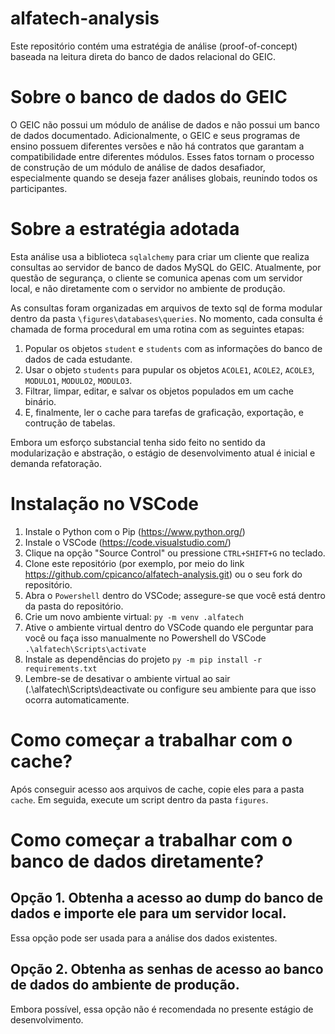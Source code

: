 # alfatech-analysis

Este repositório contém uma estratégia de análise (proof-of-concept) baseada na leitura direta do banco de dados relacional do GEIC.

# Sobre o banco de dados do GEIC
O GEIC não possui um módulo de análise de dados e não possui um banco de dados documentado. Adicionalmente, o GEIC e seus programas de ensino possuem diferentes versões e não há contratos que garantam a compatibilidade entre diferentes módulos. Esses fatos tornam o processo de construção de um módulo de análise de dados desafiador, especialmente quando se deseja fazer análises globais, reunindo todos os participantes.

# Sobre a estratégia adotada

Esta análise usa a biblioteca `sqlalchemy` para criar um cliente que realiza consultas ao servidor de banco de dados MySQL do GEIC. Atualmente, por questão de segurança, o cliente se comunica apenas com um servidor local, e não diretamente com o servidor no ambiente de produção.

As consultas foram organizadas em arquivos de texto sql de forma modular dentro da pasta `\figures\databases\queries`. No momento, cada consulta é chamada de forma procedural em uma rotina com as seguintes etapas:

1. Popular os objetos `student` e `students` com as informações do banco de dados de cada estudante.
2. Usar o objeto `students` para pupular os objetos `ACOLE1`, `ACOLE2`, `ACOLE3`, `MODULO1`, `MODULO2`, `MODULO3`.
3. Filtrar, limpar, editar, e salvar os objetos populados em um cache binário.
4. E, finalmente, ler o cache para tarefas de graficação, exportação, e contrução de tabelas.

Embora um esforço substancial tenha sido feito no sentido da modularização e abstração, o estágio de desenvolvimento atual é inicial e demanda refatoração.

# Instalação no VSCode

1. Instale o Python com o Pip (https://www.python.org/)
2. Instale o VSCode (https://code.visualstudio.com/)
3. Clique na opção "Source Control" ou pressione `CTRL+SHIFT+G` no teclado.
4. Clone este repositório (por exemplo, por meio do link https://github.com/cpicanco/alfatech-analysis.git) ou o seu fork do repositório.
5. Abra o `Powershell` dentro do VSCode; assegure-se que você está dentro da pasta do repositório.
6. Crie um novo ambiente virtual: `py -m venv .alfatech`
7. Ative o ambiente virtual dentro do VSCode quando ele perguntar para você ou faça isso manualmente no Powershell do VSCode `.\alfatech\Scripts\activate`
8. Instale as dependências do projeto `py -m pip install -r requirements.txt`
9. Lembre-se de desativar o ambiente virtual ao sair (.\alfatech\Scripts\deactivate ou configure seu ambiente para que isso ocorra automaticamente.

# Como começar a trabalhar com o cache?

Após conseguir acesso aos arquivos de cache, copie eles para a pasta `cache`. Em seguida, execute um script dentro da pasta `figures`.

# Como começar a trabalhar com o banco de dados diretamente?

## Opção 1. Obtenha a acesso ao dump do banco de dados e importe ele para um servidor local.

Essa opção pode ser usada para a análise dos dados existentes.

## Opção 2. Obtenha as senhas de acesso ao banco de dados do ambiente de produção.

Embora possível, essa opção não é recomendada no presente estágio de desenvolvimento.
